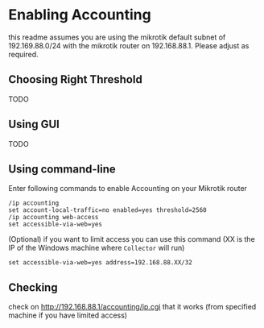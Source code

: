 # Enabling Accounting

this readme assumes you are using the mikrotik default subnet of 192.169.88.0/24 with the mikrotik router on 192.168.88.1.  Please adjust as required.


## Choosing Right Threshold
TODO

## Using GUI
TODO

## Using command-line
Enter following commands to enable Accounting on your Mikrotik router

```
/ip accounting
set account-local-traffic=no enabled=yes threshold=2560
/ip accounting web-access
set accessible-via-web=yes
```
(Optional) if you want to limit access you can use this command
(XX is the IP of the Windows machine where `Collector` will run)
```
set accessible-via-web=yes address=192.168.88.XX/32
```

## Checking
check on http://192.168.88.1/accounting/ip.cgi that it works (from specified machine if you have limited access)

